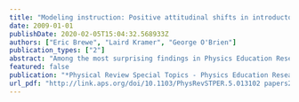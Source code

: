 ```yaml
---
title: "Modeling instruction: Positive attitudinal shifts in introductory physics measured with CLASS"
date: 2009-01-01
publishDate: 2020-02-05T15:04:32.568933Z
authors: ["Eric Brewe", "Laird Kramer", "George O'Brien"]
publication_types: ["2"]
abstract: "Among the most surprising findings in Physics Education Research is the lack of positive results on attitudinal measures, such as Colorado Learning Attitudes about Science Survey ( CLASS ) and Maryland Physics Expectations Survey (MPEX). The uniformity with which ..."
featured: false
publication: "*Physical Review Special Topics - Physics Education Research*"
url_pdf: "http://link.aps.org/doi/10.1103/PhysRevSTPER.5.013102 papers2://publication/doi/10.1103/PhysRevSTPER.5.013102"
---
```


